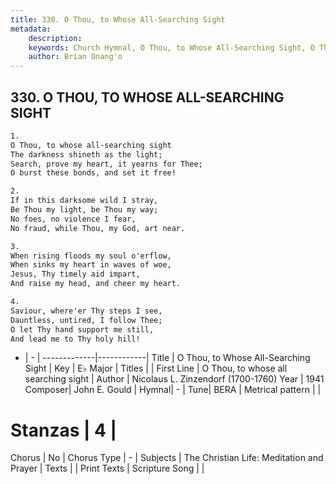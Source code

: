 ```yaml
---
title: 330. O Thou, to Whose All-Searching Sight
metadata:
    description: 
    keywords: Church Hymnal, O Thou, to Whose All-Searching Sight, O Thou, to whose all searching sight, 
    author: Brian Onang'o
---
```



## 330. O THOU, TO WHOSE ALL-SEARCHING SIGHT

```txt
1.
O Thou, to whose all-searching sight 
The darkness shineth as the light; 
Search, prove my heart, it yearns for Thee; 
O burst these bonds, and set it free! 

2.
If in this darksome wild I stray, 
Be Thou my light, be Thou my way; 
No foes, no violence I fear, 
No fraud, while Thou, my God, art near. 

3.
When rising floods my soul o'erflow, 
When sinks my heart in waves of woe, 
Jesus, Thy timely aid impart, 
And raise my head, and cheer my heart. 

4.
Saviour, where'er Thy steps I see, 
Dauntless, untired, I follow Thee; 
O let Thy hand support me still, 
And lead me to Thy holy hill!
```

- |   -  |
-------------|------------|
Title | O Thou, to Whose All-Searching Sight |
Key | E♭ Major |
Titles |  |
First Line | O Thou, to whose all searching sight |
Author | Nicolaus L. Zinzendorf (1700-1760)
Year | 1941
Composer| John E. Gould |
Hymnal|  - |
Tune| BERA |
Metrical pattern | |
# Stanzas | 4 |
Chorus | No |
Chorus Type | - |
Subjects | The Christian Life: Meditation and Prayer |
Texts |  |
Print Texts | 
Scripture Song |  |
  
